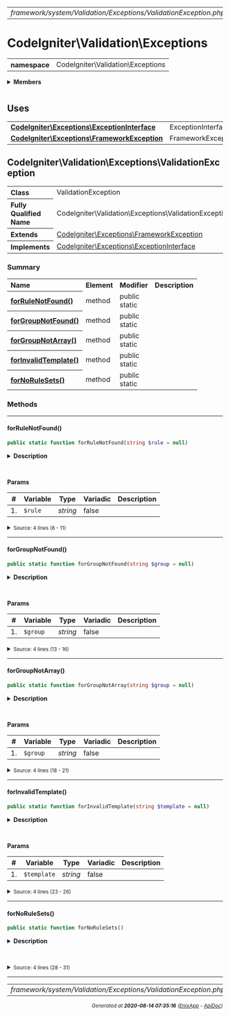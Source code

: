 


 



<table>
<tr>
<td style="width:100%"><em>framework/system/Validation/Exceptions/ValidationException.php</em></td>
<td><a href="../../../../../../../api/index.md">index</a></td>
<td><a href="../../../../../../../api/vendor/codeigniter4/framework/system/Validation/CreditCardRules.md">prev</a></td>
<td><a href="../../../../../../../api/vendor/codeigniter4/framework/system/Validation/FileRules.md">next</a></td>
</tr>
</table>







# CodeIgniter\Validation\Exceptions 
<table style="text-align:left">
<tr><th>namespace</th><td>CodeIgniter\Validation\Exceptions</td></tr>
</table>

 

<details>
<summary style="margin-bottom:12px;"><strong>Members</strong></summary>
<table>
<tr><td><a href="../../../../../../../api/vendor/codeigniter4/framework/system/Validation/Exceptions/ValidationException.md">CodeIgniter\Validation\Exceptions\ValidationException</a></td></tr>
</table>
</details>



 
 ## Uses

<table style="text-align:left;">
<tr>
<td>
<a href="../../../../../../../api/vendor/codeigniter4/framework/system/Exceptions/ExceptionInterface.md"><strong>CodeIgniter\Exceptions\ExceptionInterface</strong></a>
</td>
<td>ExceptionInterface</td>
</tr>
<tr>
<td>
<a href="../../../../../../../api/vendor/codeigniter4/framework/system/Exceptions/FrameworkException.md"><strong>CodeIgniter\Exceptions\FrameworkException</strong></a>
</td>
<td>FrameworkException</td>
</tr>
</table>



 
## CodeIgniter\Validation\Exceptions\ValidationException

<table style="text-align:left">
<tr><th>Class</th><td>ValidationException</td></tr>
<tr><th>Fully Qualified Name</th><td>CodeIgniter\Validation\Exceptions\ValidationException</td></tr>
<tr><th>Extends</th><td><a href="../../../../../../../api/vendor/codeigniter4/framework/system/Exceptions/FrameworkException.md">CodeIgniter\Exceptions\FrameworkException</a></td></tr>
<tr><th>Implements</th>
<td>
<a href="../../../../../../../api/vendor/codeigniter4/framework/system/Exceptions/ExceptionInterface.md">CodeIgniter\Exceptions\ExceptionInterface</a><br>
</td>
</tr>
</table>




### Summary


<table style="text-align:left;">
<tr>
<th>Name</th>
<th>Element</th>
<th>Modifier</th>
<th>Description</th>
</tr>


<tr>
<th><a href="#forRuleNotFound"><strong>forRuleNotFound</strong>()</a></th>
<td>method</td>
<td>
public<br>static

</td>
<td></td>
</tr>
<tr>
<th><a href="#forGroupNotFound"><strong>forGroupNotFound</strong>()</a></th>
<td>method</td>
<td>
public<br>static

</td>
<td></td>
</tr>
<tr>
<th><a href="#forGroupNotArray"><strong>forGroupNotArray</strong>()</a></th>
<td>method</td>
<td>
public<br>static

</td>
<td></td>
</tr>
<tr>
<th><a href="#forInvalidTemplate"><strong>forInvalidTemplate</strong>()</a></th>
<td>method</td>
<td>
public<br>static

</td>
<td></td>
</tr>
<tr>
<th><a href="#forNoRuleSets"><strong>forNoRuleSets</strong>()</a></th>
<td>method</td>
<td>
public<br>static

</td>
<td></td>
</tr>

</table>






### Methods


<hr>

#### forRuleNotFound()

```php
public static function forRuleNotFound(string $rule = null)
```

<details>
<summary style="margin-bottom:12px;"><strong>Description</strong></summary>

*No description.*


</details>



<table style="text-align:left">
</table>


**Params**

<table>
<thead>
<tr>
<th>#</th>
<th>Variable</th>
<th>Type</th>
<th>Variadic</th>
<th>Description</th>
</tr>
</thead>
<tbody>

<tr>
<td>1.</td>
<td><code>$rule</code></td>
<td><em>string
</em></td>
<td>false</td>
<td></td>
</tr>


</tbody>
</table>








<details>
<summary><small>Source: 4 lines (8 - 11)</small></summary>

```php
public static function forRuleNotFound(string $rule = null)
{
	return new static(lang('Validation.ruleNotFound', [$rule]));
}
```

</details>


<hr>

#### forGroupNotFound()

```php
public static function forGroupNotFound(string $group = null)
```

<details>
<summary style="margin-bottom:12px;"><strong>Description</strong></summary>

*No description.*


</details>



<table style="text-align:left">
</table>


**Params**

<table>
<thead>
<tr>
<th>#</th>
<th>Variable</th>
<th>Type</th>
<th>Variadic</th>
<th>Description</th>
</tr>
</thead>
<tbody>

<tr>
<td>1.</td>
<td><code>$group</code></td>
<td><em>string
</em></td>
<td>false</td>
<td></td>
</tr>


</tbody>
</table>








<details>
<summary><small>Source: 4 lines (13 - 16)</small></summary>

```php
public static function forGroupNotFound(string $group = null)
{
	return new static(lang('Validation.groupNotFound', [$group]));
}
```

</details>


<hr>

#### forGroupNotArray()

```php
public static function forGroupNotArray(string $group = null)
```

<details>
<summary style="margin-bottom:12px;"><strong>Description</strong></summary>

*No description.*


</details>



<table style="text-align:left">
</table>


**Params**

<table>
<thead>
<tr>
<th>#</th>
<th>Variable</th>
<th>Type</th>
<th>Variadic</th>
<th>Description</th>
</tr>
</thead>
<tbody>

<tr>
<td>1.</td>
<td><code>$group</code></td>
<td><em>string
</em></td>
<td>false</td>
<td></td>
</tr>


</tbody>
</table>








<details>
<summary><small>Source: 4 lines (18 - 21)</small></summary>

```php
public static function forGroupNotArray(string $group = null)
{
	return new static(lang('Validation.groupNotArray', [$group]));
}
```

</details>


<hr>

#### forInvalidTemplate()

```php
public static function forInvalidTemplate(string $template = null)
```

<details>
<summary style="margin-bottom:12px;"><strong>Description</strong></summary>

*No description.*


</details>



<table style="text-align:left">
</table>


**Params**

<table>
<thead>
<tr>
<th>#</th>
<th>Variable</th>
<th>Type</th>
<th>Variadic</th>
<th>Description</th>
</tr>
</thead>
<tbody>

<tr>
<td>1.</td>
<td><code>$template</code></td>
<td><em>string
</em></td>
<td>false</td>
<td></td>
</tr>


</tbody>
</table>








<details>
<summary><small>Source: 4 lines (23 - 26)</small></summary>

```php
public static function forInvalidTemplate(string $template = null)
{
	return new static(lang('Validation.invalidTemplate', [$template]));
}
```

</details>


<hr>

#### forNoRuleSets()

```php
public static function forNoRuleSets()
```

<details>
<summary style="margin-bottom:12px;"><strong>Description</strong></summary>

*No description.*


</details>



<table style="text-align:left">
</table>










<details>
<summary><small>Source: 4 lines (28 - 31)</small></summary>

```php
public static function forNoRuleSets()
{
	return new static(lang('Validation.noRuleSets'));
}
```

</details>





 


 
  




<hr>

<table>
<tr>
<td style="width:100%"><em>framework/system/Validation/Exceptions/ValidationException.php</em></td>
<td><a href="../../../../../../../api/index.md">index</a></td>
<td><a href="../../../../../../../api/vendor/codeigniter4/framework/system/Validation/CreditCardRules.md">prev</a></td>
<td><a href="../../../../../../../api/vendor/codeigniter4/framework/system/Validation/FileRules.md">next</a></td>
<td><a href="#">top</a></td></tr>
</table>




<div style="text-align:right;">

<small>_Generated at **2020-08-14 07:35:16**_ *([EnixApp](https://github.com/enix-app) - [ApiDoc](https://github.com/enix-app/apidoc))*</small>
</div>